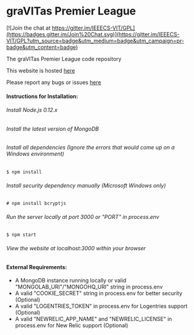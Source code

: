 graVITas Premier League
=======================

[![Join the chat at https://gitter.im/IEEECS-VIT/GPL](https://badges.gitter.im/Join%20Chat.svg)](https://gitter.im/IEEECS-VIT/GPL?utm_source=badge&utm_medium=badge&utm_campaign=pr-badge&utm_content=badge)

The graVITas Premier League code repository

This website is hosted [here](http://www.gravitaspremierleague.com)

Please report any bugs or issues [here](https://github.com/IEEECS-VIT/GPL/issues) 

#### Instructions for Installation:
###### Install Node.js 0.12.x
###### Install the latest version of MongoDB
###### Install all dependencies (Ignore the errors that would come up on a Windows environment)

    $ npm install
    
###### Install security dependency manually (Microsoft Windows only)

    # npm install bcryptjs
    
###### Run the server locally at port 3000 or "PORT" in process.env

    $ npm start
    
###### View the website at localhost:3000 within your browser    
    
#### External Requirements:
* A MongoDB instance running locally or valid "MONGOLAB_URI"/"MONGOHQ_URI" string in process.env 
* A valid "COOKIE_SECRET" string in process.env for better security (Optional)
* A valid "LOGENTRIES_TOKEN" in process.env for Logentries support (Optional)
* A valid "NEWRELIC_APP_NAME" and "NEWRELIC_LICENSE" in process.env for New Relic support (Optional)